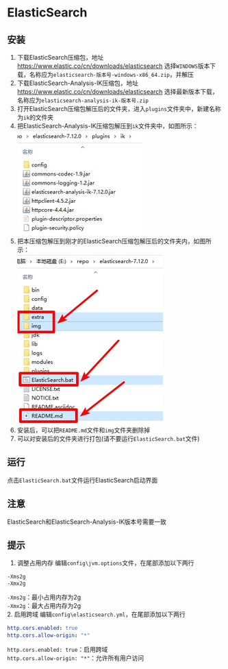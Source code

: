 # ElasticSearch

## 安装
1. 下载ElasticSearch压缩包，地址 https://www.elastic.co/cn/downloads/elasticsearch 选择`WINDOWS`版本下载，名称应为`elasticsearch-版本号-windows-x86_64.zip`，并解压
2. 下载ElasticSearch-Analysis-IK压缩包，地址 https://www.elastic.co/cn/downloads/elasticsearch 选择最新版本下载，名称应为`elasticsearch-analysis-ik-版本号.zip`
3. 打开ElasticSearch压缩包解压后的文件夹，进入`plugins`文件夹中，新建名称为`ik`的文件夹
4. 把ElasticSearch-Analysis-IK压缩包解压到`ik`文件夹中，如图所示：  
![ik解压示例](img/ik解压示例.jpg)
5. 把本压缩包解压到刚才的ElasticSearch压缩包解压后的文件夹内，如图所示：  
![安装示例](img/安装示例.jpg)
6. 安装后，可以把`README.md`文件和`img`文件夹删除掉
7. 可以对安装后的文件夹进行打包(请不要运行`ElasticSearch.bat`文件)

## 运行
点击`ElasticSearch.bat`文件运行ElasticSearch启动界面

## 注意
ElasticSearch和ElasticSearch-Analysis-IK版本号需要一致

## 提示
1. 调整占用内存
编辑`config\jvm.options`文件，在尾部添加以下两行
```properties
-Xms2g
-Xmx2g
```
`-Xms2g`：最小占用内存为2g  
`-Xmx2g`：最大占用内存为2g  
2. 启用跨域
编辑`config\elasticsearch.yml`，在尾部添加以下两行
```yml
http.cors.enabled: true
http.cors.allow-origin: "*"
```
`http.cors.enabled: true`：启用跨域  
`http.cors.allow-origin: "*"`：允许所有用户访问
